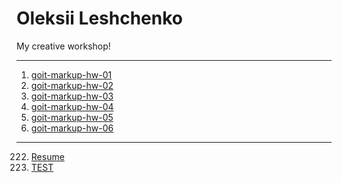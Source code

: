 # Oleksii Leshchenko
My creative workshop!

* * *

01. [goit-markup-hw-01](https://djlabuh.github.io/goit-markup-hw-01/ "goit-markup-hw-01")
02. [goit-markup-hw-02](https://djlabuh.github.io/goit-markup-hw-02/ "goit-markup-hw-02")
03. [goit-markup-hw-03](https://djlabuh.github.io/goit-markup-hw-03/ "goit-markup-hw-03")
04. [goit-markup-hw-04](https://djlabuh.github.io/goit-markup-hw-04/ "goit-markup-hw-04")
05. [goit-markup-hw-05](https://djlabuh.github.io/goit-markup-hw-05/ "goit-markup-hw-05")
06. [goit-markup-hw-06](https://djlabuh.github.io/goit-markup-hw-06/ "goit-markup-hw-06")

_______________________________________________________________

222. [Resume](https://djlabuh.github.io/resume/ "Resume")
555. [TEST](https://djlabuh.github.io/github-tutorial/ "TEST")
